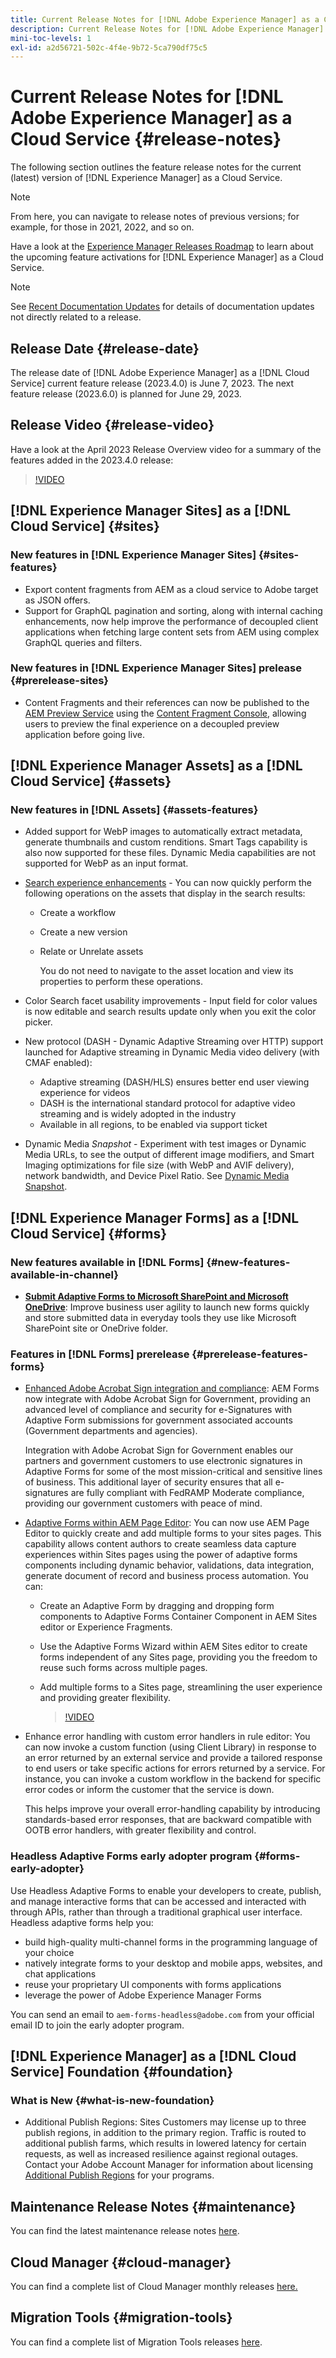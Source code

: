 ```yaml
---
title: Current Release Notes for [!DNL Adobe Experience Manager] as a Cloud Service.
description: Current Release Notes for [!DNL Adobe Experience Manager] as a Cloud Service.
mini-toc-levels: 1
exl-id: a2d56721-502c-4f4e-9b72-5ca790df75c5
---
```

# Current Release Notes for [!DNL Adobe Experience Manager] as a Cloud Service {#release-notes}

The following section outlines the feature release notes for the current (latest) version of [!DNL Experience Manager] as a Cloud Service.

>[!NOTE]
>
>From here, you can navigate to release notes of previous versions; for example, for those in 2021, 2022, and so on.
>
>Have a look at the [Experience Manager Releases Roadmap](https://experienceleague.adobe.com/docs/experience-manager-release-information/aem-release-updates/update-releases-roadmap.html) to learn about the upcoming feature activations for [!DNL Experience Manager] as a Cloud Service. 

>[!NOTE]
>
>See [Recent Documentation Updates](https://experienceleague.adobe.com/docs/experience-manager-release-information/aem-release-updates/doc-updates/documentation-updates.html) for details of documentation updates not directly related to a release.

## Release Date {#release-date}

The release date of [!DNL Adobe Experience Manager] as a [!DNL Cloud Service] current feature release (2023.4.0) is June 7, 2023. The next feature release (2023.6.0) is planned for June 29, 2023.

## Release Video {#release-video}

Have a look at the April 2023 Release Overview video for a summary of the features added in the 2023.4.0 release:

>[!VIDEO](https://video.tv.adobe.com/v/3418681/?quality=12)

## [!DNL Experience Manager Sites] as a [!DNL Cloud Service] {#sites}

### New features in [!DNL Experience Manager Sites] {#sites-features}

* Export content fragments from AEM as a cloud service to Adobe target as JSON offers.
* Support for GraphQL pagination and sorting, along with internal caching enhancements, now help improve the performance of decoupled client applications when fetching large content sets from AEM using complex GraphQL queries and filters.

### New features in [!DNL Experience Manager Sites] prelease {#prerelease-sites}

* Content Fragments and their references can now be published to the [AEM Preview Service](https://experienceleague.adobe.com/docs/experience-manager-cloud-service/content/implementing/using-cloud-manager/manage-environments.html?lang=en#access-preview-service) using the [Content Fragment Console](https://experienceleague.adobe.com/docs/experience-manager-cloud-service/content/sites/administering/content-fragments/content-fragments-console.html?lang=en), allowing users to preview the final experience on a decoupled preview application before going live.

## [!DNL Experience Manager Assets] as a [!DNL Cloud Service] {#assets}

### New features in [!DNL Assets] {#assets-features}

*   Added support for WebP images to automatically extract metadata, generate thumbnails and custom renditions. Smart Tags capability is also now supported for these files. Dynamic Media capabilities are not supported for WebP as an input format.

*   [Search experience enhancements](/help/assets/search-assets.md#aftersearch) - You can now quickly perform the following operations on the assets that display in the search results:

    * Create a workflow
    * Create a new version
    * Relate or Unrelate assets

      You do not need to navigate to the asset location and view its properties to perform these operations.

*   Color Search facet usability improvements - Input field for color values is now editable and search results update only when you exit the color picker. 

*   New protocol (DASH - Dynamic Adaptive Streaming over HTTP) support launched for Adaptive streaming in Dynamic Media video delivery (with CMAF enabled):
    * Adaptive streaming (DASH/HLS) ensures better end user viewing experience for videos
    * DASH is the international standard protocol for adaptive video streaming and is widely adopted in the industry
    * Available in all regions, to be enabled via support ticket

*  Dynamic Media _Snapshot_ - Experiment with test images or Dynamic Media URLs, to see the output of different image modifiers, and Smart Imaging optimizations for file size (with WebP and AVIF delivery), network bandwidth, and Device Pixel Ratio. See [Dynamic Media Snapshot](https://experienceleague.adobe.com/docs/experience-manager-learn/assets/dynamic-media/images/dynamic-media-snapshot.html).

## [!DNL Experience Manager Forms] as a [!DNL Cloud Service] {#forms}

### New features available in [!DNL Forms] {#new-features-available-in-channel}

* **[Submit Adaptive Forms to Microsoft SharePoint and Microsoft OneDrive](/help/forms/configuring-submit-actions.md)**: Improve business user agility to launch new forms quickly and store submitted data in everyday tools they use like Microsoft SharePoint site or OneDrive folder.

### Features in [!DNL Forms] prerelease {#prerelease-features-forms}

* [Enhanced Adobe Acrobat Sign integration and compliance](/help/forms/adobe-sign-integration-adaptive-forms.md): AEM Forms now integrate with Adobe Acrobat Sign for Government, providing an advanced level of compliance and security for e-Signatures with Adaptive Form submissions for government associated accounts (Government departments and agencies).

    Integration with Adobe Acrobat Sign for Government enables our partners and government customers to use electronic signatures in Adaptive Forms for some of the most mission-critical and sensitive lines of business. This additional layer of security ensures that all e-signatures are fully compliant with FedRAMP Moderate compliance, providing our government customers with peace of mind.

* [Adaptive Forms within AEM Page Editor](/help/forms/create-or-add-an-adaptive-form-to-aem-sites-page.md): You can now use AEM Page Editor to quickly create and add multiple forms to your sites pages. This capability allows content authors to create seamless data capture experiences within Sites pages using the power of adaptive forms components including dynamic behavior, validations, data integration, generate document of record and business process automation. You can: 

    * Create an Adaptive Form by dragging and dropping form components to Adaptive Forms Container Component in AEM Sites editor or Experience Fragments.  
    * Use the Adaptive Forms Wizard within AEM Sites editor to create forms independent of any Sites page, providing you the freedom to reuse such forms across multiple pages.
    * Add multiple forms to a Sites page, streamlining the user experience and providing greater flexibility.
   
        >[!VIDEO](https://video.tv.adobe.com/v/3419284?quality=12&learn=on)
  
* Enhance error handling with custom error handlers in rule editor: You can now invoke a custom function (using Client Library) in response to an error returned by an external service and provide a tailored response to end users or take specific actions for errors returned by a service. For instance, you can invoke a custom workflow in the backend for specific error codes or inform the customer that the service is down.

    This helps improve your overall error-handling capability by introducing standards-based error responses, that are backward compatible with OOTB error handlers, with greater flexibility and control.

### Headless Adaptive Forms early adopter program {#forms-early-adopter}

Use Headless Adaptive Forms to enable your developers to create, publish, and manage interactive forms that can be accessed and interacted with through APIs, rather than through a traditional graphical user interface. Headless adaptive forms help you: 

* build high-quality multi-channel forms in the programming language of your choice 
* natively integrate forms to your desktop and mobile apps, websites, and chat applications 
* reuse your proprietary UI components with forms applications 
* leverage the power of Adobe Experience Manager Forms 

You can send an email to `aem-forms-headless@adobe.com` from your official email ID to join the early adopter program. 

## [!DNL Experience Manager] as a [!DNL Cloud Service] Foundation {#foundation}

### What is New {#what-is-new-foundation}

* Additional Publish Regions: Sites Customers may license up to three publish regions, in addition to the primary region. Traffic is routed to additional publish farms, which results in lowered latency for certain requests, as well as increased resilience against regional outages. Contact your Adobe Account Manager for information about licensing [Additional Publish Regions](/help/operations/additional-publish-regions.md) for your programs.

## Maintenance Release Notes {#maintenance}

You can find the latest maintenance release notes [here](/help/release-notes/maintenance/latest.md).

## Cloud Manager {#cloud-manager}

You can find a complete list of Cloud Manager monthly releases [here.](/help/implementing/cloud-manager/release-notes/current.md)

## Migration Tools {#migration-tools}

You can find a complete list of Migration Tools releases [here](/help/journey-migration/release-notes/release-notes-migration-tools-current.md).
